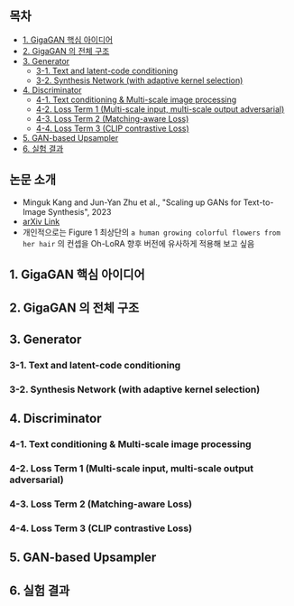 ## 목차

* [1. GigaGAN 핵심 아이디어](#1-gigagan-핵심-아이디어)
* [2. GigaGAN 의 전체 구조](#2-gigagan-의-전체-구조)
* [3. Generator](#3-generator)
  * [3-1. Text and latent-code conditioning](#3-1-text-and-latent-code-conditioning)
  * [3-2. Synthesis Network (with adaptive kernel selection)](#3-2-synthesis-network-with-adaptive-kernel-selection)
* [4. Discriminator](#4-discriminator)
  * [4-1. Text conditioning & Multi-scale image processing](#4-1-text-conditioning--multi-scale-image-processing)
  * [4-2. Loss Term 1 (Multi-scale input, multi-scale output adversarial)](#4-2-loss-term-1-multi-scale-input-multi-scale-output-adversarial)
  * [4-3. Loss Term 2 (Matching-aware Loss)](#4-3-loss-term-2-matching-aware-loss)
  * [4-4. Loss Term 3 (CLIP contrastive Loss)](#4-4-loss-term-3-clip-contrastive-loss)
* [5. GAN-based Upsampler](#5-gan-based-upsampler)
* [6. 실험 결과](#6-실험-결과)

## 논문 소개

* Minguk Kang and Jun-Yan Zhu et al., "Scaling up GANs for Text-to-Image Synthesis", 2023
* [arXiv Link](https://arxiv.org/pdf/2303.05511)
* 개인적으로는 Figure 1 최상단의 ```a human growing colorful flowers from her hair``` 의 컨셉을 Oh-LoRA 향후 버전에 유사하게 적용해 보고 싶음

## 1. GigaGAN 핵심 아이디어

## 2. GigaGAN 의 전체 구조

## 3. Generator

### 3-1. Text and latent-code conditioning

### 3-2. Synthesis Network (with adaptive kernel selection)

## 4. Discriminator

### 4-1. Text conditioning & Multi-scale image processing

### 4-2. Loss Term 1 (Multi-scale input, multi-scale output adversarial)

### 4-3. Loss Term 2 (Matching-aware Loss)

### 4-4. Loss Term 3 (CLIP contrastive Loss)

## 5. GAN-based Upsampler

## 6. 실험 결과